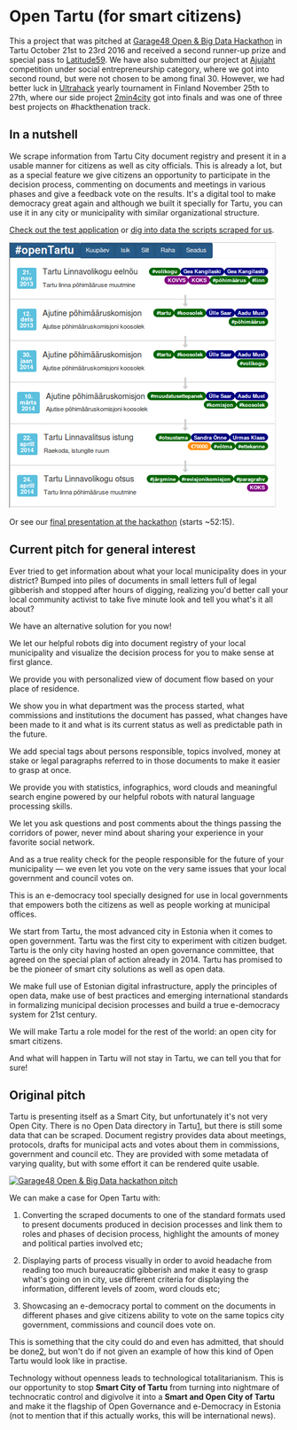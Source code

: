 # Open Tartu (for smart citizens)

This a project that was pitched at [Garage48 Open & Big Data Hackathon](http://garage48.org/events/openbigdata) in Tartu October 21st to 23rd 2016 and received a second runner-up prize and special pass to [Latitude59](http://latitude59.ee/). We have also submitted our project at [Ajujaht](http://www.ajujaht.ee/ajujahile-esitati-309-ideed/) competition under social entrepreneurship category, where we got into second round, but were not chosen to be among final 30. However, we had better luck in [Ultrahack](https://ultrahack.org/ultrahack2016) yearly tournament in Finland November 25th to 27th, where our side project [2min4city](https://docs.google.com/document/d/1jhVrLn55dRMgzRUK1ZVgoJqRBDxGwh8p6Yu1GRYagsI) got into finals and was one of three best projects on #hackthenation track.

## In a nutshell

We scrape information from Tartu City document registry and present it in a usable manner for citizens as well as city officials. This is already a lot, but as a special feature we give citizens an opportunity to participate in the decision process, commenting on documents and meetings in various phases and give a feedback vote on the results. It's a digital tool to make democracy great again and although we built it specially for Tartu, you can use it in any city or municipality with similar organizational structure.

[Check out the test application](https://infoaed.github.io/start.html) or [dig into data the scripts scraped for us](https://github.com/infoaed/opentartu/tree/master/kraabe).

[![This is how decision processes are visualized by our pre-alpha prototype](https://github.com/infoaed/opentartu/blob/master/disain/opentartu-cycle.png)](http://tartuvabakond.dorpatensis.ee/index.py?id=VOLM2014042400014)

Or see our [final presentation at the hackathon](http://tehnika.postimees.ee/3883093/vaata-uuesti-garage48-open-big-data-2016-arendusnadalavahetuse-finaal) (starts ~52:15).

## Current pitch for general interest

Ever tried to get information about what your local municipality does in your district? Bumped into piles of documents in small letters full of legal gibberish and stopped after hours of digging, realizing you'd better call your local community activist to take five minute look and tell you what's it all about?

We have an alternative solution for you now!

We let our helpful robots dig into document registry of your local municipality and visualize the decision process for you to make sense at first glance.

We provide you with personalized view of document flow based on your place of residence.

We show you in what department was the process started, what commissions and institutions the document has passed, what changes have been made to it and what is its current status as well as predictable path in the future.

We add special tags about persons responsible, topics involved, money at stake or legal paragraphs referred to in those documents to make it easier to grasp at once.

We provide you with statistics, infographics, word clouds and meaningful search engine powered by our helpful robots with natural language processing skills.

We let you ask questions and post comments about the things passing the corridors of power, never mind about sharing your experience in your favorite social network.

And as a true reality check for the people responsible for the future of your municipality — we even let you vote on the very same issues that your local government and council votes on.

This is an e-democracy tool specially designed for use in local governments that empowers both the citizens as well as people working at municipal offices.

We start from Tartu, the most advanced city in Estonia when it comes to open government. Tartu was the first city to experiment with citizen budget. Tartu is the only city having hosted an open governance committee, that agreed on the special plan of action already in 2014. Tartu has promised to be the pioneer of smart city solutions as well as open data.

We make full use of Estonian digital infrastructure, apply the principles of open data, make use of best practices and emerging international standards in formalizing municipal decision processes and build a true e-democracy system for 21st century.

We will make Tartu a role model for the rest of the world: an open city for smart citizens.

And what will happen in Tartu will not stay in Tartu, we can tell you that for sure!

## Original pitch

Tartu is presenting itself as a Smart City, but unfortunately it's not very Open City. There is no Open Data directory in Tartu[1], but there is still some data that can be scraped. Document registry provides data about meetings, protocols, drafts for municipal acts and votes about them in commissions, government and council etc. They are provided with some metadata of varying quality, but with some effort it can be rendered quite usable.

[![Garage48 Open & Big Data hackathon pitch](https://github.com/infoaed/opentartu/blob/master/disain/opentartu-pic.jpg)](https://twitter.com/trtram/status/789464811302248448)

We can make a case for Open Tartu with:

1. Converting the scraped documents to one of the standard formats used to present documents produced in decision processes and link them to roles and phases of decision process, highlight the amounts of money and political parties involved etc;

2. Displaying parts of process visually in order to avoid headache from reading too much bureaucratic gibberish and make it easy to grasp what's going on in city, use different criteria for displaying the information, different levels of zoom, word clouds etc;

3. Showcasing an e-democracy portal to comment on the documents in different phases and give citizens ability to vote on the same topics city government, commissions and council does vote on.

This is something that the city could do and even has admitted, that should be done[2], but won't do if not given an example of how this kind of Open Tartu would look like in practise.

Technology without openness leads to technological totalitarianism. This is our opportunity to stop **Smart City of Tartu** from turning into nightmare of technocratic control and digivolve it into a **Smart and Open City of Tartu** and make it the flagship of Open Governance and e-Democracy in Estonia (not to mention that if this actually works, this will be international news).

[1]: http://www.opendata.ee/2016-03-14/tartu-linna-andmekogude-avamine/
[2]: http://info.raad.tartu.ee/uurimused.nsf/236552664d75f727c2256c4b00207453/49b98b59fa252e65c2257e77003ceed3/$FILE/TARTUWEB%20Tartu%20linna%20kodulehe%20veebistrateegia.pdf
